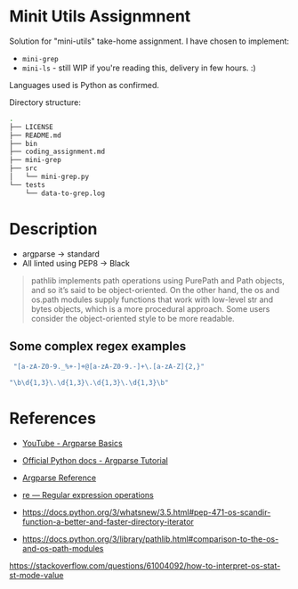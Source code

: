 # Minit Utils Assignmnent
Solution for "mini-utils" take-home assignment. I have chosen to implement:
- `mini-grep` 
- `mini-ls` - still WIP if you're reading this, delivery in few hours. :)

Languages used is Python as confirmed. 

Directory structure:
```bash
.
├── LICENSE
├── README.md
├── bin
├── coding_assignment.md
├── mini-grep
├── src
│   └── mini-grep.py
└── tests
    └── data-to-grep.log
```




# Description
- argparse -> standard
- All linted using PEP8 -> Black


> pathlib implements path operations using PurePath and Path objects, and so it’s said to be object-oriented. On the other hand, the os and os.path modules supply functions that work with low-level str and bytes objects, which is a more procedural approach. Some users consider the object-oriented style to be more readable.

## Some complex regex examples
```bash
 "[a-zA-Z0-9._%+-]+@[a-zA-Z0-9.-]+\.[a-zA-Z]{2,}"
```

```bash
"\b\d{1,3}\.\d{1,3}\.\d{1,3}\.\d{1,3}\b"
```



# References
- [YouTube - Argparse Basics](https://www.youtube.com/watch?v=FbEJN8FsJ9U)
- [Official Python docs - Argparse Tutorial](https://docs.python.org/3/howto/argparse.html)
- [Argparse Reference](https://docs.python.org/3/library/argparse.html)
- [re — Regular expression operations](https://docs.python.org/3/library/re.html)

- https://docs.python.org/3/whatsnew/3.5.html#pep-471-os-scandir-function-a-better-and-faster-directory-iterator


- https://docs.python.org/3/library/pathlib.html#comparison-to-the-os-and-os-path-modules


https://stackoverflow.com/questions/61004092/how-to-interpret-os-stat-st-mode-value